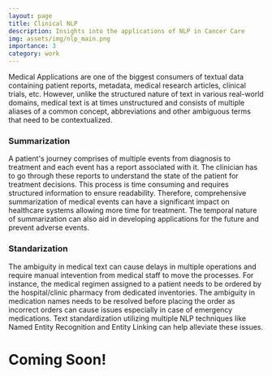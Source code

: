 ```yaml
---
layout: page
title: Clinical NLP
description: Insights into the applications of NLP in Cancer Care
img: assets/img/nlp_main.png
importance: 3
category: work
---
```


Medical Applications are one of the biggest consumers of textual data containing patient reports, metadata, medical research articles,
clinical trials, etc. However, unlike the structured nature of text in various real-world domains, medical text is at times unstructured
and consists of multiple aliases of a common concept, abbreviations and other ambiguous terms that need to be contextualized.

<h3><b>Summarization</b></h3>

A patient's journey comprises of multiple events from diagnosis to treatment and each event has a report associated with it. The clinician
has to go through these reports to understand the state of the patient for treatment decisions. This process is time consuming and 
requires structured information to ensure readability. Therefore, comprehensive summarization of medical events can have a significant
impact on healthcare systems allowing more time for treatment. The temporal nature of summarization can also aid in developing applications
for the future and prevent adverse events.

<h3><b>Standarization</b></h3>
The ambiguity in medical text can cause delays in multiple operations and require manual intevention from medical staff to move the processes.
For instance, the medical regimen assigned to a patient needs to be ordered by the hospital/clinic pharmacy from dedicated inventories. The
ambiguity in medication names needs to be resolved before placing the order as incorrect orders can cause issues especially in case of
emergency medications. Text standardization utilizing multiple NLP techniques like Named Entity Recognition and Entity Linking can help 
alleviate these issues.

<h1>Coming Soon!</h1>